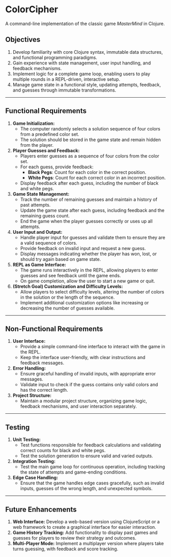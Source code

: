 # ColorCipher

A command-line implementation of the classic game  *MasterMind* in Clojure.

## Objectives

1. Develop familiarity with core Clojure syntax, immutable data structures, and functional programming paradigms.
2. Gain experience with state management, user input handling, and feedback mechanisms.
3. Implement logic for a complete game loop, enabling users to play multiple rounds in a REPL-driven, interactive setup.
4. Manage game state in a functional style, updating attempts, feedback, and guesses through immutable transformations.

---

## Functional Requirements

1. **Game Initialization:**
	- The computer randomly selects a solution sequence of four colors from a predefined color set.
	- The solution should be stored in the game state and remain hidden from the player.
2. **Player Guesses and Feedback:**
	- Players enter guesses as a sequence of four colors from the color set.
	- For each guess, provide feedback:
		- **Black Pegs**: Count for each color in the correct position.
		- **White Pegs**: Count for each correct color in an incorrect position.
	- Display feedback after each guess, including the number of black and white pegs.
3. **Game State Management:**
	- Track the number of remaining guesses and maintain a history of past attempts.
	- Update the game state after each guess, including feedback and the remaining guess count.
	- End the game when the player guesses correctly or uses up all attempts.
4. **User Input and Output:**
	- Handle player input for guesses and validate them to ensure they are a valid sequence of colors.
	- Provide feedback on invalid input and request a new guess.
	- Display messages indicating whether the player has won, lost, or should try again based on game state.
5. **REPL as Game Interface:**
	- The game runs interactively in the REPL, allowing players to enter guesses and see feedback until the game ends.
	- On game completion, allow the user to start a new game or quit.
6. **(Stretch Goal) Customization and Difficulty Levels:**
	- Allow players to select difficulty levels, altering the number of colors in the solution or the length of the sequence.
	- Implement additional customization options like increasing or decreasing the number of guesses available.

---

## Non-Functional Requirements

1. **User Interface:** 
   - Provide a simple command-line interface to interact with the game in the REPL.
   - Keep the interface user-friendly, with clear instructions and feedback messages.
2. **Error Handling:** 
   - Ensure graceful handling of invalid inputs, with appropriate error messages.
   - Validate input to check if the guess contains only valid colors and has the correct length.
3. **Project Structure:** 
   - Maintain a modular project structure, organizing game logic, feedback mechanisms, and user interaction separately.

---

## Testing

1. **Unit Testing:**
	- Test functions responsible for feedback calculations and validating correct counts for black and white pegs.
	- Test the solution generation to ensure valid and varied outputs.
2. **Integration Testing:**
	- Test the main game loop for continuous operation, including tracking the state of attempts and game-ending conditions.
3. **Edge Case Handling:**
	- Ensure that the game handles edge cases gracefully, such as invalid inputs, guesses of the wrong length, and unexpected symbols.
	
---

## Future Enhancements

1. **Web Interface:** Develop a web-based version using ClojureScript or a web framework to create a graphical interface for easier interaction.
2. **Game History Tracking:** Add functionality to display past games and guesses for players to review their strategy and outcomes.
3. **Multi-Player Mode:** Implement a multiplayer version where players take turns guessing, with feedback and score tracking.
